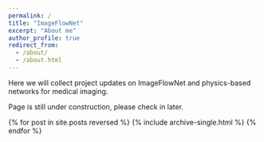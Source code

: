```yaml
---
permalink: /
title: "ImageFlowNet"
excerpt: "About me"
author_profile: true
redirect_from: 
  - /about/
  - /about.html
---
```


Here we will collect project updates on ImageFlowNet and physics-based networks for medical imaging.

Page is still under construction, please check in later.


{% for post in site.posts reversed %}
  {% include archive-single.html %}
{% endfor %}